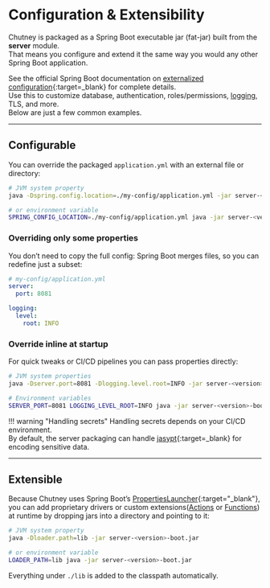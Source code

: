 <!--
  ~ SPDX-FileCopyrightText: 2017-2024 Enedis
  ~
  ~ SPDX-License-Identifier: Apache-2.0
  ~
-->

# Configuration & Extensibility

Chutney is packaged as a Spring Boot executable jar (fat-jar) built from the **server** module.  
That means you configure and extend it the same way you would any other Spring Boot application.

See the official Spring Boot documentation on [externalized configuration](https://docs.spring.io/spring-boot/reference/features/external-config.html){:target=_blank} for complete details.   
Use this to customize database, authentication, roles/permissions, [logging](./details.md/#logs), TLS, and more.   
Below are just a few common examples.

---

## Configurable

You can override the packaged `application.yml` with an external file or directory:

```bash
# JVM system property
java -Dspring.config.location=./my-config/application.yml -jar server-<version>-boot.jar

# or environment variable
SPRING_CONFIG_LOCATION=./my-config/application.yml java -jar server-<version>-boot.jar
```

### Overriding only some properties

You don’t need to copy the full config: Spring Boot merges files, so you can redefine just a subset:

```yaml
# my-config/application.yml
server:
  port: 8081

logging:
  level:
    root: INFO
```

### Override inline at startup

For quick tweaks or CI/CD pipelines you can pass properties directly:

```bash
# JVM system properties
java -Dserver.port=8081 -Dlogging.level.root=INFO -jar server-<version>-boot.jar

# Environment variables
SERVER_PORT=8081 LOGGING_LEVEL_ROOT=INFO java -jar server-<version>-boot.jar
```

!!! warning "Handling secrets"
Handling secrets depends on your CI/CD environment.  
By default, the server packaging can handle [jasypt](../server/src/main/resources/security/jasypt/README.md){:target=_blank} for encoding sensitive data.

---

## Extensible

Because Chutney uses Spring Boot’s [PropertiesLauncher](https://docs.spring.io/spring-boot/specification/executable-jar/property-launcher.html){:target="_blank"}, you can add proprietary drivers or custom extensions([Actions](/documentation/extension/action.md) or [Functions](/documentation/extension/function.md)) at runtime by dropping jars into a directory and pointing to it:

```bash
# JVM system property
java -Dloader.path=lib -jar server-<version>-boot.jar

# or environment variable
LOADER_PATH=lib java -jar server-<version>-boot.jar
```

Everything under `./lib` is added to the classpath automatically.
